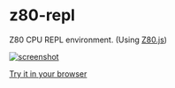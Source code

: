 # z80-repl

Z80 CPU REPL environment. (Using [Z80.js](https://github.com/DrGoldfire/Z80.js))

[![screenshot](https://abagames.github.io/z80-repl/screenshot.gif)](https://abagames.github.io/z80-repl/index.html)

[Try it in your browser](https://abagames.github.io/z80-repl/index.html)
